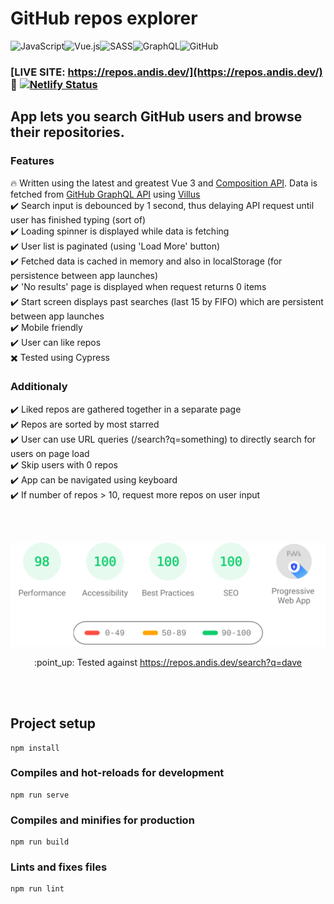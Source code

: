 # GitHub repos explorer

<img alt="JavaScript" src="https://img.shields.io/badge/javascript-%23323330.svg?style=for-the-badge&logo=javascript&logoColor=%23F7DF1E"/><img alt="Vue.js" src="https://img.shields.io/badge/vuejs-%2335495e.svg?style=for-the-badge&logo=vue-dot-js&logoColor=%234FC08D"/><img alt="SASS" src="https://img.shields.io/badge/SASS-hotpink.svg?style=for-the-badge&logo=SASS&logoColor=white"/><img alt="GraphQL" src="https://img.shields.io/badge/-GraphQL-E10098?style=for-the-badge&logo=graphql"/><img alt="GitHub" src="https://img.shields.io/badge/github-%23121011.svg?style=for-the-badge&logo=github&logoColor=white"/>

### [LIVE SITE: https://repos.andis.dev/](https://repos.andis.dev/) :link: [![Netlify Status](https://api.netlify.com/api/v1/badges/458b9c64-f0f8-4d1c-8056-b75fb7bf3240/deploy-status)](https://app.netlify.com/sites/github-repos-xplorer/deploys)

## App lets you search GitHub users and browse their repositories. 

### Features
:fire: Written using the latest and greatest Vue 3 and [Composition API](https://v3.vuejs.org/guide/composition-api-introduction.html#why-composition-api). Data is fetched from [GitHub GraphQL API](https://docs.github.com/en/graphql) using [Villus](https://villus.logaretm.com/)  
:heavy_check_mark: Search input is debounced by 1 second, thus delaying API request until user has finished typing (sort of)  
:heavy_check_mark: Loading spinner is displayed while data is fetching  
:heavy_check_mark: User list is paginated (using 'Load More' button)  
:heavy_check_mark: Fetched data is cached in memory and also in localStorage (for persistence between app launches)  
:heavy_check_mark: 'No results' page is displayed when request returns 0 items  
:heavy_check_mark: Start screen displays past searches (last 15 by FIFO) which are persistent between app launches  
:heavy_check_mark: Mobile friendly  
:heavy_check_mark: User can like repos  
:heavy_multiplication_x: Tested using Cypress  


### Additionaly
:heavy_check_mark: Liked repos are gathered together in a separate page  
:heavy_check_mark: Repos are sorted by most starred  
:heavy_check_mark: User can use URL queries (/search?q=something) to directly search for users on page load   
:heavy_check_mark: Skip users with 0 repos  
:heavy_check_mark: App can be navigated using keyboard  
:heavy_check_mark: If number of repos > 10, request more repos on user input  

<br />  
<br />  


<p align="center">
    <img src="./lighthouse.svg" width="600px">
</p>
<p align="center">
  :point_up: Tested against <a href="https://pagespeed-insights.herokuapp.com/?url=https://repos.andis.dev/search?q=dave">https://repos.andis.dev/search?q=dave</a>
</p>

<br />  
<br />  


## Project setup
```
npm install
```

### Compiles and hot-reloads for development
```
npm run serve
```

### Compiles and minifies for production
```
npm run build
```

### Lints and fixes files
```
npm run lint
```
